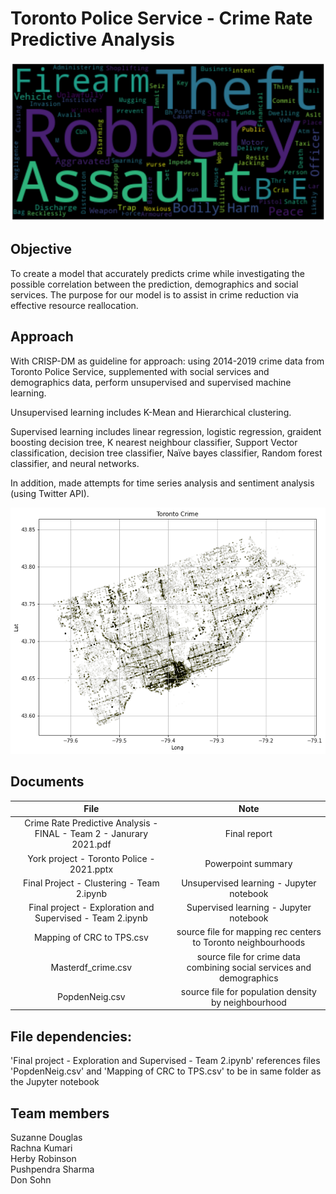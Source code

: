 # Toronto Police Service - Crime Rate Predictive Analysis

![alt text](https://github.com/donsohn/Toronto-Police-Service/blob/master/wordcloud.png?raw=true)

## Objective
To create a model that accurately predicts crime while investigating the possible correlation between the prediction, demographics and social services.
The purpose for our model is to assist in crime reduction via effective resource reallocation.

## Approach
With CRISP-DM as guideline for approach: using 2014-2019 crime data from Toronto Police Service, supplemented with social services and demographics data, perform unsupervised and supervised machine learning.  

Unsupervised learning includes K-Mean and Hierarchical clustering.  

Supervised learning includes linear regression, logistic regression, graident boosting decision tree, K nearest neighbour classifier, Support Vector classification, decision tree classifier, Naïve bayes classifier, Random forest classifier, and neural networks.

In addition, made attempts for time series analysis and sentiment analysis (using Twitter API).

![alt text](https://github.com/donsohn/Toronto-Police-Service/blob/master/map.png?raw=true)

## Documents
| File | Note | 
| :---: | :---: 
| Crime Rate Predictive Analysis - FINAL - Team 2 - Janurary 2021.pdf | Final report | 
| York project - Toronto Police - 2021.pptx | Powerpoint summary | 
| Final Project - Clustering - Team 2.ipynb | Unsupervised learning - Jupyter notebook | 
| Final project - Exploration and Supervised - Team 2.ipynb | Supervised learning - Jupyter notebook |
| Mapping of CRC to TPS.csv | source file for mapping rec centers to Toronto neighbourhoods |
| Masterdf_crime.csv | source file for crime data combining social services and demographics |
| PopdenNeig.csv | source file for population density by neighbourhood |



## File dependencies:
'Final project - Exploration and Supervised - Team 2.ipynb' references files 'PopdenNeig.csv' and 'Mapping of CRC to TPS.csv' to be in same folder as the Jupyter notebook

## Team members
Suzanne Douglas<br>
Rachna Kumari<br>
Herby Robinson<br>
Pushpendra Sharma<br>
Don Sohn<br>


